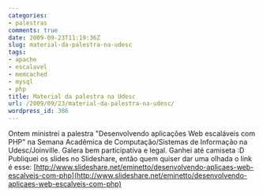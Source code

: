 ```yaml
---
categories:
- palestras
comments: true
date: 2009-09-23T11:19:36Z
slug: material-da-palestra-na-udesc
tags:
- apache
- escalavel
- memcached
- mysql
- php
title: Material da palestra na Udesc
url: /2009/09/23/material-da-palestra-na-udesc/
wordpress_id: 386
---
```


Ontem ministrei a palestra "Desenvolvendo aplicações Web escaláveis com PHP" na Semana Acadêmica de Computação/Sistemas de Informação na Udesc/Joinville. Galera bem participativa e legal. Ganhei até camiseta :D
Publiquei os slides no Slideshare, então quem quiser dar uma olhada o link é esse:
[http://www.slideshare.net/eminetto/desenvolvendo-aplicaes-web-escalveis-com-php](http://www.slideshare.net/eminetto/desenvolvendo-aplicaes-web-escalveis-com-php)
